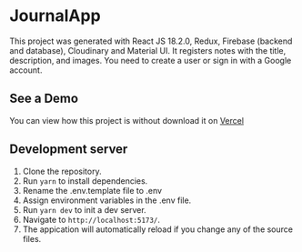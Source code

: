 # JournalApp

This project was generated with React JS 18.2.0, Redux, Firebase (backend and database), Cloudinary and Material UI. It registers notes with the title, description, and images. You need to create a user or sign in with a Google account.

## See a Demo

You can view how this project is without download it on [Vercel](https://jj-journal-app.vercel.app/)

## Development server

1. Clone the repository.
2. Run `yarn` to install dependencies.
3. Rename the .env.template file to .env
4. Assign environment variables in the .env file.
5. Run `yarn dev` to init a dev server.
6. Navigate to `http://localhost:5173/`.
7. The appication will automatically reload if you change any of the source files.

